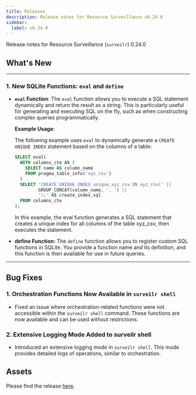 ```yaml
---
title: Releases
description: Release notes for Resource Surveillance v0.24.0
sidebar:
  label: v0.24.0
---
```

Release notes for Resource Surveillance (`surveilr`) 0.24.0

## What's New
---

### 1. **New SQLite Functions: `eval` and `define`**

- **`eval` Function**: 
  The `eval` function allows you to execute a SQL statement dynamically and return the result as a string. This is particularly useful for generating and executing SQL on the fly, such as when constructing complex queries programmatically.

  **Example Usage**:
  
  The following example uses `eval` to dynamically generate a `CREATE UNIQUE INDEX` statement based on the columns of a table:

  ```sql
  SELECT eval(
    WITH columns_cte AS (
      SELECT name AS column_name
      FROM pragma_table_info('xyz_csv')
    )
    SELECT 'CREATE UNIQUE INDEX unique_xyz_csv ON xyz_csv(' ||
           GROUP_CONCAT(column_name, ', ') ||
           ');' AS create_index_sql
    FROM columns_cte
  );
  ```
  In this example, the eval function generates a SQL statement that creates a unique index for all columns of the table xyz_csv, then executes the statement.

- **define Function:** The `define` function allows you to register custom SQL functions in SQLite. You provide a function name and its definition, and this function is then available for use in future queries.


---

## Bug Fixes
### 1. Orchestration Functions Now Available in `surveilr shell`
 - Fixed an issue where orchestration-related functions were not accessible within the `surveilr shell` command. These functions are now available and can be used without restrictions.

### 2. Extensive Logging Mode Added to surveilr shell
 - Introduced an extensive logging mode in `surveilr shell`. This mode provides detailed logs of operations, similar to orchestration.

## Assets
Please find the release [here](https://github.com/opsfolio/releases.opsfolio.com/releases/tag/0.24.0).